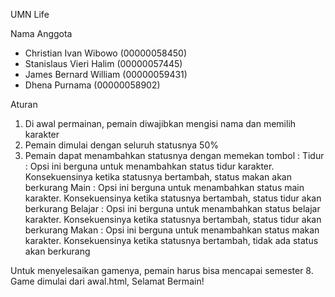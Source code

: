 UMN Life

Nama Anggota
- Christian Ivan Wibowo (00000058450)
- Stanislaus Vieri Halim (00000057445)
- James Bernard William (00000059431)
- Dhena Purnama (00000058902)

Aturan
1. Di awal permainan, pemain diwajibkan mengisi nama dan memilih karakter
2. Pemain dimulai dengan seluruh statusnya 50%
3. Pemain dapat menambahkan statusnya dengan memekan tombol :
   Tidur   : Opsi ini berguna untuk menambahkan status tidur karakter.
              Konsekuensinya ketika statusnya bertambah, status makan akan berkurang
   Main    :  Opsi ini berguna untuk menambahkan status main karakter.
             Konsekuensinya ketika statusnya bertambah, status tidur  akan berkurang
   Belajar : Opsi ini berguna untuk menambahkan status belajar karakter.
          Konsekuensinya ketika statusnya bertambah, status tidur akan berkurang
   Makan   : Opsi ini berguna untuk menambahkan status makan karakter.
          Konsekuensinya ketika statusnya bertambah, tidak ada status akan berkurang


Untuk menyelesaikan gamenya, pemain harus bisa mencapai semester 8. Game dimulai dari awal.html, Selamat Bermain!
